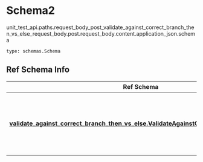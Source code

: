 # Schema2
unit_test_api.paths.request_body_post_validate_against_correct_branch_then_vs_else_request_body.post.request_body.content.application_json.schema
```
type: schemas.Schema
```

## Ref Schema Info
Ref Schema | Input Type | Output Type
---------- | ---------- | -----------
[**validate_against_correct_branch_then_vs_else.ValidateAgainstCorrectBranchThenVsElse**](../../../../../../components/schema/validate_against_correct_branch_then_vs_else.md) | dict, schemas.immutabledict, str, datetime.date, datetime.datetime, uuid.UUID, int, float, bool, None, list, tuple, bytes, io.FileIO, io.BufferedReader | schemas.immutabledict, str, float, int, bool, None, tuple, bytes, io.FileIO
